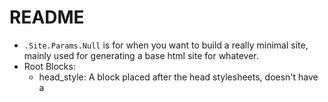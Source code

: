 # README

- `.Site.Params.Null` is for when you want to build a really minimal site, mainly used for generating a base html site for whatever.
- Root Blocks: 
	- head_style: A block placed after the head stylesheets, doesn't have a <style> element parent.
	- head_script: Same, but for script
	- header: For overwriting the header element
	- nav: For overwriting the nav element
	- main: The main content, inside "main#main"
	- body_style: Same as head_style but within the body (after content)
	- body_script: Same as body_style but for scripts